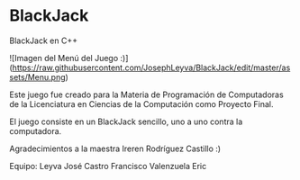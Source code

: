 # BlackJack
 BlackJack en C++

![Imagen del Menú del Juego :)]
(https://raw.githubusercontent.com/JosephLeyva/BlackJack/edit/master/assets/Menu.png)

Este juego fue creado para la Materia de Programación de Computadoras de la Licenciatura en Ciencias de la Computación como Proyecto Final.

El juego consiste en un BlackJack sencillo, uno a uno contra la computadora.

Agradecimientos a la maestra Ireren Rodríguez Castillo :)

Equipo:
Leyva José
Castro Francisco
Valenzuela Eric
